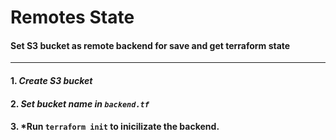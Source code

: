 # Remotes State

#### Set S3 bucket as remote backend for save and get terraform state

---
#### 1. *Create S3 bucket*


#### 2. *Set bucket name in `backend.tf`*


#### 3. *Run `terraform init` to inicilizate the backend.
